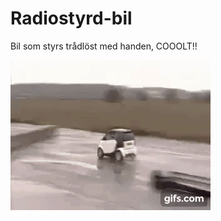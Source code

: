# Radiostyrd-bil
Bil som styrs trådlöst med handen, COOOLT!!

![alt text](https://github.com/Siggeaxe/Radiostyrd-bil/blob/main/Bilder/Fast_car.gif)
